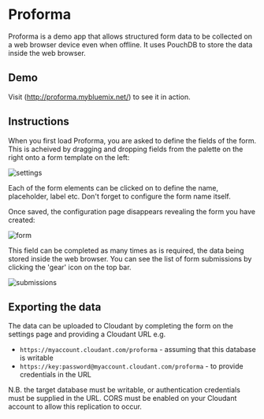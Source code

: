 # Proforma

Proforma is a demo app that allows structured form data to be collected on a web browser device even when offline. It uses PouchDB 
to store the data inside the web browser.

## Demo

Visit (http://proforma.mybluemix.net/) to see it in action.

## Instructions

When you first load Proforma, you are asked to define the fields of the form. This is acheived by dragging and dropping
fields from the palette on the right onto a form template on the left:

![settings](https://github.com/glynnbird/proforma/raw/master/img/proforma_settings1.png "settings")

Each of the form elements can be clicked on to define the name, placeholder, label etc. Don't forget to configure the form name itself.

Once saved, the configuration page disappears revealing the form you have created:

![form](https://github.com/glynnbird/proforma/raw/master/img/proforma_form.png "form")

This field can be completed as many times as is required, the data being stored inside the web browser. 
You can see the list of form submissions by clicking the 'gear' icon on the top bar.

![submissions](https://github.com/glynnbird/proforma/raw/master/img/proforma_submissions.png "submissions")

## Exporting the data

The data can be uploaded to Cloudant by completing the form on the settings page and providing a Cloudant URL e.g.

* `https://myaccount.cloudant.com/proforma` - assuming that this database is writable 
* `https://key:password@myaccount.cloudant.com/proforma` - to provide credentials in the URL

N.B. the target database must be writable, or authentication credentials must be supplied in the URL. CORS must be enabled on your Cloudant account
to allow this replication to occur.



